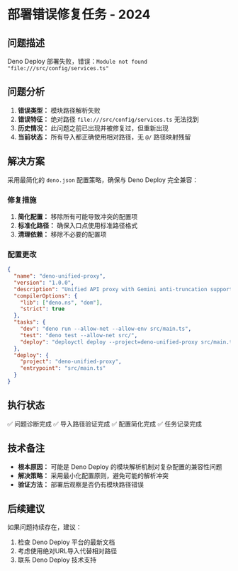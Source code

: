 # 部署错误修复任务 - 2024

## 问题描述
Deno Deploy 部署失败，错误：`Module not found "file:///src/config/services.ts"`

## 问题分析
1. **错误类型：** 模块路径解析失败
2. **错误特征：** 绝对路径 `file:///src/config/services.ts` 无法找到
3. **历史情况：** 此问题之前已出现并被修复过，但重新出现
4. **当前状态：** 所有导入都正确使用相对路径，无 `@/` 路径映射残留

## 解决方案
采用最简化的 `deno.json` 配置策略，确保与 Deno Deploy 完全兼容：

### 修复措施
1. **简化配置：** 移除所有可能导致冲突的配置项
2. **标准化路径：** 确保入口点使用标准路径格式
3. **清理依赖：** 移除不必要的配置项

### 配置更改
```json
{
  "name": "deno-unified-proxy",
  "version": "1.0.0", 
  "description": "Unified API proxy with Gemini anti-truncation support for Deno Deploy",
  "compilerOptions": {
    "lib": ["deno.ns", "dom"],
    "strict": true
  },
  "tasks": {
    "dev": "deno run --allow-net --allow-env src/main.ts",
    "test": "deno test --allow-net src/",
    "deploy": "deployctl deploy --project=deno-unified-proxy src/main.ts"
  },
  "deploy": {
    "project": "deno-unified-proxy",
    "entrypoint": "src/main.ts"
  }
}
```

## 执行状态
✅ 问题诊断完成
✅ 导入路径验证完成
✅ 配置简化完成
✅ 任务记录完成

## 技术备注
- **根本原因：** 可能是 Deno Deploy 的模块解析机制对复杂配置的兼容性问题
- **解决策略：** 采用最小化配置原则，避免可能的解析冲突
- **验证方法：** 部署后观察是否仍有模块路径错误

## 后续建议
如果问题持续存在，建议：
1. 检查 Deno Deploy 平台的最新文档
2. 考虑使用绝对URL导入代替相对路径
3. 联系 Deno Deploy 技术支持 